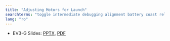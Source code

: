 ```yaml
---
title: "Adjusting Motors for Launch"
searchterms: "toggle intermediate debugging alignment battery coast reliability reliability_techniques adjusting_motors"
lang: "ro"
---
```

 <ul>
 <li class="ng-binding">EV3-G Slides:
 <a href="ProgrammingLessons/intermediate/AdjustingMotors (rom).pptx">PPTX</a>,
 <a href="ProgrammingLessons/intermediate/AdjustingMotors (rom).pdf">PDF</a>
 </li>
  </ul>
